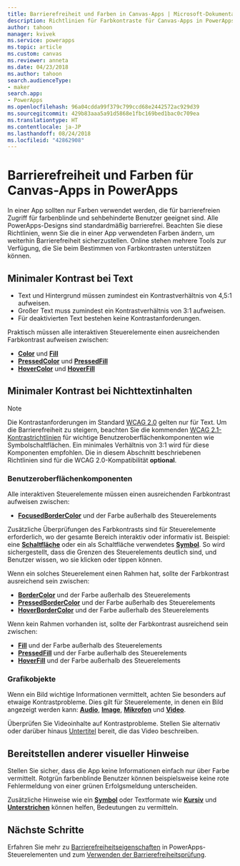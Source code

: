 ```yaml
---
title: Barrierefreiheit und Farben in Canvas-Apps | Microsoft-Dokumentation
description: Richtlinien für Farbkontraste für Canvas-Apps in PowerApps
author: tahoon
manager: kvivek
ms.service: powerapps
ms.topic: article
ms.custom: canvas
ms.reviewer: anneta
ms.date: 04/23/2018
ms.author: tahoon
search.audienceType:
- maker
search.app:
- PowerApps
ms.openlocfilehash: 96a04cdda99f379c799ccd68e2442572ac929d39
ms.sourcegitcommit: 429b83aaa5a91d5868e1fbc169bed1bac0c709ea
ms.translationtype: HT
ms.contentlocale: ja-JP
ms.lasthandoff: 08/24/2018
ms.locfileid: "42862908"
---
```

# <a name="accessible-colors-for-canvas-apps-in-powerapps"></a>Barrierefreiheit und Farben für Canvas-Apps in PowerApps
In einer App sollten nur Farben verwendet werden, die für barrierefreien Zugriff für farbenblinde und sehbehinderte Benutzer geeignet sind. Alle PowerApps-Designs sind standardmäßig barrierefrei. Beachten Sie diese Richtlinien, wenn Sie die in einer App verwendeten Farben ändern, um weiterhin Barrierefreiheit sicherzustellen. Online stehen mehrere Tools zur Verfügung, die Sie beim Bestimmen von Farbkontrasten unterstützen können.

## <a name="minimum-contrast-for-text"></a>Minimaler Kontrast bei Text
* Text und Hintergrund müssen zumindest ein Kontrastverhältnis von 4,5:1 aufweisen.
* Großer Text muss zumindest ein Kontrastverhältnis von 3:1 aufweisen.
* Für deaktivierten Text bestehen keine Kontrastanforderungen.

Praktisch müssen alle interaktiven Steuerelemente einen ausreichenden Farbkontrast aufweisen zwischen:
* **[Color](controls/properties-color-border.md)** und **[Fill](controls/properties-color-border.md)**
* **[PressedColor](controls/properties-color-border.md)** und **[PressedFill](controls/properties-color-border.md)**
* **[HoverColor](controls/properties-color-border.md)** und **[HoverFill](controls/properties-color-border.md)**

## <a name="minimum-contrast-for-non-text"></a>Minimaler Kontrast bei Nichttextinhalten

> [!NOTE]
> Die Kontrastanforderungen im Standard [WCAG 2.0](https://www.w3.org/TR/UNDERSTANDING-WCAG20/visual-audio-contrast-contrast.html) gelten nur für Text. Um die Barrierefreiheit zu steigern, beachten Sie die kommenden [WCAG 2.1-Kontrastrichtlinien](https://www.w3.org/TR/WCAG21/#non-text-contrast) für wichtige Benutzeroberflächenkomponenten wie Symbolschaltflächen. Ein minimales Verhältnis von 3:1 wird für diese Komponenten empfohlen. Die in diesem Abschnitt beschriebenen Richtlinien sind für die WCAG 2.0-Kompatibilität **optional**.

### <a name="user-interface-components"></a>Benutzeroberflächenkomponenten
Alle interaktiven Steuerelemente müssen einen ausreichenden Farbkontrast aufweisen zwischen:
* **[FocusedBorderColor](controls/properties-color-border.md)** und der Farbe außerhalb des Steuerelements

Zusätzliche Überprüfungen des Farbkontrasts sind für Steuerelemente erforderlich, wo der gesamte Bereich interaktiv oder informativ ist. Beispiel: eine **[Schaltfläche](controls/control-button.md)** oder ein als Schaltfläche verwendetes **[Symbol](controls/control-shapes-icons.md)**. So wird sichergestellt, dass die Grenzen des Steuerelements deutlich sind, und Benutzer wissen, wo sie klicken oder tippen können.

Wenn ein solches Steuerelement einen Rahmen hat, sollte der Farbkontrast ausreichend sein zwischen:
* **[BorderColor](controls/properties-color-border.md)** und der Farbe außerhalb des Steuerelements
* **[PressedBorderColor](controls/properties-color-border.md)** und der Farbe außerhalb des Steuerelements
* **[HoverBorderColor](controls/properties-color-border.md)** und der Farbe außerhalb des Steuerelements

Wenn kein Rahmen vorhanden ist, sollte der Farbkontrast ausreichend sein zwischen:
* **[Fill](controls/properties-color-border.md)** und der Farbe außerhalb des Steuerelements
* **[PressedFill](controls/properties-color-border.md)** und der Farbe außerhalb des Steuerelements
* **[HoverFill](controls/properties-color-border.md)** und der Farbe außerhalb des Steuerelements

### <a name="graphical-objects"></a>Grafikobjekte
Wenn ein Bild wichtige Informationen vermittelt, achten Sie besonders auf etwaige Kontrastprobleme. Dies gilt für Steuerelemente, in denen ein Bild angezeigt werden kann: **[Audio](controls/control-audio-video.md)**, **[Image](controls/control-image.md)**, **[Mikrofon](controls/control-microphone.md)** und **[Video](controls/control-audio-video.md)**.

Überprüfen Sie Videoinhalte auf Kontrastprobleme. Stellen Sie alternativ oder darüber hinaus [Untertitel](controls/control-audio-video.md) bereit, die das Video beschreiben.

## <a name="provide-other-visual-cues"></a>Bereitstellen anderer visueller Hinweise
Stellen Sie sicher, dass die App keine Informationen einfach nur über Farbe vermittelt. Rotgrün farbenblinde Benutzer können beispielsweise keine rote Fehlermeldung von einer grünen Erfolgsmeldung unterscheiden.

Zusätzliche Hinweise wie ein **[Symbol](controls/control-shapes-icons.md)** oder Textformate wie **[Kursiv](controls/properties-text.md)** und **[Unterstrichen](controls/properties-text.md)** können helfen, Bedeutungen zu vermitteln.

## <a name="next-steps"></a>Nächste Schritte
Erfahren Sie mehr zu [Barrierefreiheitseigenschaften](controls/properties-accessibility.md) in PowerApps-Steuerelementen und zum [Verwenden der Barrierefreiheitsprüfung](accessibility-checker.md).
